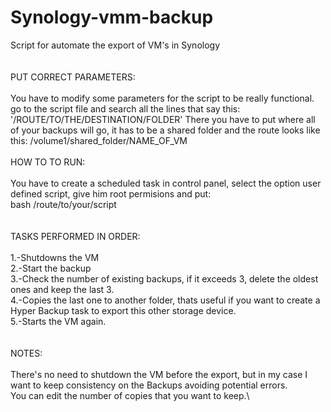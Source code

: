 # Synology-vmm-backup
Script for automate the export of VM's in Synology\
\
\
PUT CORRECT PARAMETERS:\
\
You have to modify some parameters for the script to be really functional.  go to the script file and search all the lines that say this: '/ROUTE/TO/THE/DESTINATION/FOLDER\'
There you have to put where all of your backups will go, it has to be a shared folder and the route looks like this: /volume1/shared_folder/NAME_OF_VM
\
\
HOW TO TO RUN:\
\
You have to create a scheduled task in control panel, select the option user defined script, give him root permisions and put: \
bash /route/to/your/script\
\
\
TASKS PERFORMED IN ORDER:\
\
1.-Shutdowns the VM\
2.-Start the backup\
3.-Check the number of existing backups, if it exceeds 3, delete the oldest ones and keep the last 3.\
4.-Copies the last one to another folder, thats useful if you want to create a Hyper Backup task to export this other storage device.\
5.-Starts the VM again.\
\
\
NOTES:\
\
There's no need to shutdown the VM before the export, but in my case I want to keep consistency on the Backups avoiding potential errors.\
You can edit the number of copies that you want to keep.\

